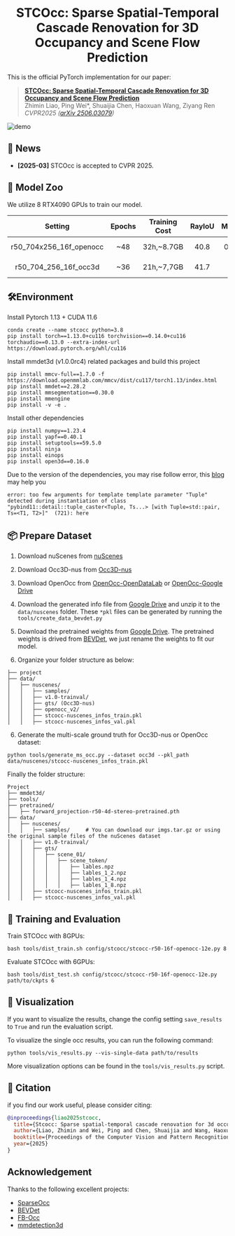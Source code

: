 <div align="center">

# STCOcc: Sparse Spatial-Temporal Cascade Renovation for 3D Occupancy and Scene Flow Prediction

</div>
This is the official PyTorch implementation for our paper:

> [**STCOcc: Sparse Spatial-Temporal Cascade Renovation for 3D Occupancy and Scene Flow Prediction**](https://arxiv.org/abs/2504.19749)\
> Zhimin Liao, Ping Wei*, Shuaijia Chen, Haoxuan Wang, Ziyang Ren                                     
> *CVPR2025 ([arXiv 2506.03079](https://arxiv.org/abs/2504.19749))*

![demo](https://github.com/lzzzzzm/STCOcc/blob/main/asserts/demo_video_.gif)

## 🚀 News

* **[2025-03]** STCOcc is accepted to CVPR 2025.

## 🤗 Model Zoo

We utilize 8 RTX4090 GPUs to train our model.

|         Setting         | Epochs | Training Cost | RayIoU | MAVE |                                                Weights                                                | 
|:-----------------------:|:------:|:-------------:|:------:|:----:|-------------------------------------------------------------------------------------------------------|
| r50_704x256_16f_openocc |  ~48   |  32h,~8.7GB   |  40.8  | 0.44 | [Google-drive](https://drive.google.com/file/d/1_Ici4fsOk30Eqtc-nqUMcsj8NGi_dcxe/view?usp=drive_link) |
|  r50_704_256_16f_occ3d  |  ~36   |  21h,~7,7GB   |  41.7  |  -   | [Google-drive](https://drive.google.com/file/d/1ZbjYlzq9B7b_ac8lLXP_1gV7TRzL1TvX/view?usp=drive_link)                                            |

## 🛠️Environment

Install Pytorch 1.13 + CUDA 11.6

```setup
conda create --name stcocc python=3.8
pip install torch==1.13.0+cu116 torchvision==0.14.0+cu116 torchaudio==0.13.0 --extra-index-url https://download.pytorch.org/whl/cu116
```

Install mmdet3d (v1.0.0rc4) related packages and build this project
```setup
pip install mmcv-full==1.7.0 -f https://download.openmmlab.com/mmcv/dist/cu117/torch1.13/index.html
pip install mmdet==2.28.2
pip install mmsegmentation==0.30.0
pip install mmengine
pip install -v -e .
```

Install other dependencies
```setup
pip install numpy==1.23.4
pip install yapf==0.40.1
pip install setuptools==59.5.0
pip install ninja
pip install einops
pip install open3d==0.16.0
```

Due to the version of the dependencies, you may rise follow error, this [blog](https://blog.csdn.net/lzzzzzzm/article/details/133890916?spm=1001.2014.3001.5501) may help you
```error
error: too few arguments for template template parameter "Tuple" detected during instantiation of class "pybind11::detail::tuple_caster<Tuple, Ts...> [with Tuple=std::pair, Ts=<T1, T2>]"  (721): here
```

## 📦 Prepare Dataset

1. Download nuScenes from [nuScenes](https://www.nuscenes.org/nuscenes) 

2. Download Occ3D-nus from [Occ3D-nus](https://drive.google.com/file/d/1kiXVNSEi3UrNERPMz_CfiJXKkgts_5dY/view?usp=drive_link)

3. Download OpenOcc from [OpenOcc-OpenDataLab](https://opendatalab.com/OpenDriveLab/CVPR24-Occ-Flow-Challenge/tree/main) 
or [OpenOcc-Google Drive](https://drive.google.com/drive/folders/1lpqjXZRKEvNHFhsxTf0MOE13AZ3q4bTq)

4. Download the generated info file from [Google Drive](https://drive.google.com/file/d/1KP25b3excY4N-3rqfkijuUmJLZeMwxZw/view?usp=sharing)
and unzip it to the `data/nuscenes` folder. These `*pkl` files can be generated by running the `tools/create_data_bevdet.py`

5. Download the pretrained weights from [Google Drive](https://drive.google.com/file/d/18Mxghwok1mlD1Pu2b16jjE13tszaxJUr/view?usp=drive_link).
The pretrained weights is drived from [BEVDet](https://github.com/HuangJunJie2017/BEVDet), we just rename the weights to fit our model.

5. Organize your folder structure as below:

```
├── project
├── data/
│   ├── nuscenes/
│   │   ├── samples/ 
│   │   ├── v1.0-trainval/
│   │   ├── gts/ (Occ3D-nus)
│   │   ├── openocc_v2/
│   │   ├── stcocc-nuscenes_infos_train.pkl
│   │   ├── stcocc-nuscenes_infos_val.pkl
```

6. Generate the multi-scale ground truth for Occ3D-nus or OpenOcc dataset:
```generate_multi-scale-gt
python tools/generate_ms_occ.py --dataset occ3d --pkl_path data/nuscenes/stcocc-nuscenes_infos_train.pkl
```

Finally the folder structure:

```
Project
├── mmdet3d/
├── tools/
├── pretrained/
│   ├── forward_projection-r50-4d-stereo-pretrained.pth
├── data/
│   ├── nuscenes/
│   │   ├── samples/     # You can download our imgs.tar.gz or using the original sample files of the nuScenes dataset
│   │   ├── v1.0-trainval/
│   │   ├── gts/
│   │   │   ├── scene_01/
│   │   │   │   ├── scene_token/
│   │   │   │   │   ├── lables.npz
│   │   │   │   │   ├── lables_1_2.npz
│   │   │   │   │   ├── lables_1_4.npz
│   │   │   │   │   ├── lables_1_8.npz
│   │   ├── stcocc-nuscenes_infos_train.pkl
│   │   ├── stcocc-nuscenes_infos_val.pkl
```

## 🎇 Training and Evaluation

Train STCOcc with 8GPUs:

```train
bash tools/dist_train.sh config/stcocc/stcocc-r50-16f-openocc-12e.py 8
```

Evaluate STCOcc with 6GPUs:

```eval
bash tools/dist_test.sh config/stcocc/stcocc-r50-16f-openocc-12e.py path/to/ckpts 6
```

## 🎥 Visualization
If you want to visualize the results, change the config setting `save_results` to `True` and run the evaluation script.

To visualize the single occ results, you can run the following command:
```visualize
python tools/vis_results.py --vis-single-data path/to/results
```
More visualization options can be found in the `tools/vis_results.py` script.

## 📄 Citation
if you find our work useful, please consider citing:

```bibtex
@inproceedings{liao2025stcocc,
  title={Stcocc: Sparse spatial-temporal cascade renovation for 3d occupancy and scene flow prediction},
  author={Liao, Zhimin and Wei, Ping and Chen, Shuaijia and Wang, Haoxuan and Ren, Ziyang},
  booktitle={Proceedings of the Computer Vision and Pattern Recognition Conference},
  year={2025}
}
```

## Acknowledgement

Thanks to the following excellent projects:

- [SparseOcc](https://github.com/MCG-NJU/SparseOcc)
- [BEVDet](https://github.com/HuangJunJie2017/BEVDet)
- [FB-Occ](https://github.com/NVlabs/FB-BEV)
- [mmdetection3d](https://github.com/open-mmlab/mmdetection3d)
